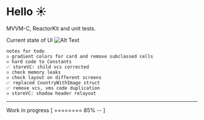 #  Hello ☀️ 
MVVM-C, ReactorKit and unit tests.

Current state of UI
![Alt Text](https://i.imgur.com/AVCSRnN.gif)

	notes for todo
	▫️ gradient colors for card and remove subclassed cells
	▫️ hard code to Constants
	✅ storeVC: child vcs corrected
	▫️ check memory leaks
	▫️ check layout on different screens
	✅ replaced CountryWithImage struct
	✅ remove vcs, vms code duplication
	▫️ storeVC: shadow header relayout

***
Work in progress
[ ======== 85% -- ]